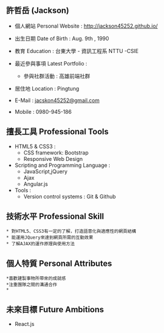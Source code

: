 ## 許哲岳 (Jackson)

* 個人網站 Personal Website : http://jackson45252.github.io/
* 出生日期 Date of Birth : Aug. 9th , 1990
* 教育 Education : 台東大學 - 資訊工程系 NTTU -CSIE
* 最近參與事項 Latest Portfolio :
	* 參與社群活動 : 高雄前端社群


* 居住地 Location : Pingtung
* E-Mail : jacskon45252@gmail.com
* Mobile : 0980-945-186

## 擅長工具 Professional Tools

* HTML5 & CSS3 :
	* CSS framework: Bootstrap
	* Responsive Web Design
* Scripting and Programming Language :
	* JavaScript,jQuery
	* Ajax
	* Angular.js
* Tools :
  	* Version control systems : Git & Github

## 技術水平 Professional Skill
	* 對HTML5、CSS3有一定的了解，打造語意化與適應性的網頁結構
	* 能運用JQuery來達到網頁所需的互動效果
	* 了解AJAX的運作原理與使用方法


## 個人特質 Personal Attributes
	*喜歡建製事物所帶來的成就感
	*注重團隊之間的溝通合作
	*


## 未來目標 Future Ambitions 

  * React.js

